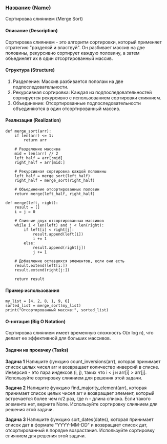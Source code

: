 ### Название (Name)
Сортировка слиянием (Merge Sort)

#### Описание (Description)
Сортировка слиянием - это алгоритм сортировки, который применяет стратегию "разделяй и властвуй". Он разбивает массив на две половины, рекурсивно сортирует каждую половину, а затем объединяет их в один отсортированный массив.

#### Структура (Structure)
1. Разделение: Массив разбивается пополам на две подпоследовательности.
2. Рекурсивная сортировка: Каждая из подпоследовательностей сортируется рекурсивно с использованием сортировки слиянием.
3. Объединение: Отсортированные подпоследовательности объединяются в один отсортированный массив.

#### Реализация (Realization)
```
def merge_sort(arr):
    if len(arr) <= 1:
        return arr
    
    # Разделение массива
    mid = len(arr) // 2
    left_half = arr[:mid]
    right_half = arr[mid:]

    # Рекурсивная сортировка каждой половины
    left_half = merge_sort(left_half)
    right_half = merge_sort(right_half)

    # Объединение отсортированных половин
    return merge(left_half, right_half)

def merge(left, right):
    result = []
    i = j = 0

    # Слияние двух отсортированных массивов
    while i < len(left) and j < len(right):
        if left[i] < right[j]:
            result.append(left[i])
            i += 1
        else:
            result.append(right[j])
            j += 1

    # Добавление оставшихся элементов, если они есть
    result.extend(left[i:])
    result.extend(right[j:])

    return result
```

#### Пример использования
```
my_list = [4, 2, 8, 1, 9, 6]
sorted_list = merge_sort(my_list)
print("Отсортированный массив:", sorted_list)
```

#### О-нотация (Big O Notation)
Сортировка слиянием имеет временную сложность O(n log n), что делает ее эффективной для больших массивов.

#### Задачи на прокачку (Tasks)
**Задача 1**
Напишите функцию count_inversions(arr), которая принимает список целых чисел arr и возвращает количество инверсий в списке. Инверсия - это пара индексов (i, j), таких что i < j и arr[i] > arr[j]. Используйте сортировку слиянием для решения этой задачи.

**Задача 2**
Напишите функцию find_majority_element(arr), которая принимает список целых чисел arr и возвращает элемент, который встречается более чем n/2 раз, где n - длина списка. Если такого элемента нет, верните None. Используйте сортировку слиянием для решения этой задачи.

**Задача 3**
Напишите функцию sort_dates(dates), которая принимает список дат в формате "YYYY-MM-DD" и возвращает список дат, отсортированный в порядке возрастания. Используйте сортировку слиянием для решения этой задачи.